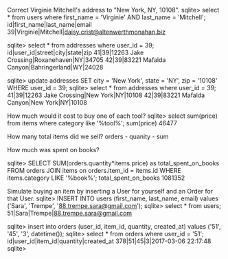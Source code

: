 <!--How many users are there?
sqlite> select count (*) from users;
count (*)
50

What are the 5 most expensive items?
63|Incredible Concrete Chair|Shoes, Toys & Music|Object-based even-keeled orchestration|121
24|Rustic Steel Shirt|Sports|Implemented dedicated structure|301
56|Fantastic Concrete Chair|Automotive, Home & Electronics|Operative mission-critical orchestration|551
47|Rustic Plastic Gloves|Shoes, Computers & Kids|Customer-focused upward-trending initiative|612
51|Rustic Steel Shirt|Tools, Clothing & Toys|Proactive incremental attitude|615

    sqlite> select * from items order by price desc;-->

<!--What's the cheapest book? (Does that change for "category is exactly 'book'" versus "category contains 'book'"?)
sqlite> select category, title, price from items where category like '%Books%' order by price;
Books|Ergonomic Granite Chair|1496-->

<!--Who lives at "6439 Zetta Hills, Willmouth, WY"? Do they have another address?
sqlite> select user_id from addresses where street = '6439 Zetta Hills' AND city = 'Willmouth' AND state='WY';
user_id
40

select * from addresses with user_id = 40
id|user_id|street|city|state|zip
43|40|6439 Zetta Hills|Willmouth|WY|15029
44|40|54369 Wolff Forges|Lake Bryon|CA|31587-->


Correct Virginie Mitchell's address to "New York, NY, 10108".
sqlite> select * from users where first_name = 'Virginie' AND last_name = 'Mitchell';
id|first_name|last_name|email
39|Virginie|Mitchell|daisy.crist@altenwerthmonahan.biz

sqlite> select * from addresses where user_id = 39;
id|user_id|street|city|state|zip
41|39|12263 Jake Crossing|Roxanehaven|NY|34705
42|39|83221 Mafalda Canyon|Bahringerland|WY|24028

sqlite> update addresses SET city = 'New York', state = 'NY', zip = '10108' WHERE user_id = 39;
sqlite> select * from addresses where user_id = 39;
41|39|12263 Jake Crossing|New York|NY|10108
42|39|83221 Mafalda Canyon|New York|NY|10108

How much would it cost to buy one of each tool?
sqlite> select sum(price) from items where category like '%tool%';
sum(price)
46477

How many total items did we sell?
orders - quanity - sum

How much was spent on books?
<!--search for orders - get headings, pull quanity sold ** this will show total spent  transactions over time***-->
<!--search for items to find the price of each item-->
<!--find the sume of those values (from two seperate tables)-->
<!--order.item_id to match item.id-->
sqlite> SELECT SUM(orders.quantity*items.price) as total_spent_on_books FROM orders JOIN items on orders.item_id = items.id WHERE items.category LIKE '%book%';
total_spent_on_books
1081352

Simulate buying an item by inserting a User for yourself and an Order for that User.
sqlite> INSERT INTO users (first_name, last_name, email) values ('Sara', 'Trempe', '88.trempe.sara@gmail.com');
sqlite> select * from users;
51|Sara|Trempe|88.trempe.sara@gmail.com

sqlite> insert into orders (user_id, item_id, quantity, created_at) values ('51', '45', '3', datetime());
sqlite> select * from orders where user_id = '51';
id|user_id|item_id|quantity|created_at
378|51|45|3|2017-03-06 22:17:48
sqlite> 